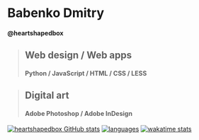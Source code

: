 # Babenko Dmitry
#### @heartshapedbox
> ## Web design / Web apps
>
> #### Python / JavaScript / HTML / CSS / LESS

> ## Digital art
> 
> #### Adobe Photoshop / Adobe InDesign

[![heartshapedbox GitHub stats](https://github-readme-stats.vercel.app/api?username=heartshapedbox&how_icons=true&theme=tokyonight )](https://github.com/heartshapedbox)
[![languages](https://github-readme-stats.vercel.app/api/top-langs/?username=heartshapedbox&layout=compact)](https://github.com/heartshapedbox)
[![wakatime stats](https://github-readme-stats.vercel.app/api/wakatime?username=heartshapedbox)](https://wakatime.com/plugins/status?onboarding=true)
<!---
heartshapedbox/heartshapedbox is a ✨ special ✨ repository because its `README.md` (this file) appears on your GitHub profile.
You can click the Preview link to take a look at your changes.
--->
